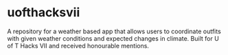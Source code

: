# uofthacksvii
A repository for a weather based app that allows users to coordinate outfits with given weather conditions and expected changes in climate. Built for U of T Hacks VII and received honourable mentions.
